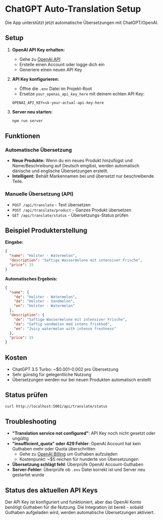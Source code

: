 # ChatGPT Auto-Translation Setup

Die App unterstützt jetzt automatische Übersetzungen mit ChatGPT/OpenAI.

## Setup

1. **OpenAI API Key erhalten:**
   - Gehe zu [OpenAI API](https://platform.openai.com/api-keys)
   - Erstelle einen Account oder logge dich ein
   - Generiere einen neuen API Key

2. **API Key konfigurieren:**
   - Öffne die `.env` Datei im Projekt-Root
   - Ersetze `your_openai_api_key_here` mit deinem echten API Key:
   ```
   OPENAI_API_KEY=sk-your-actual-api-key-here
   ```

3. **Server neu starten:**
   ```bash
   npm run server
   ```

## Funktionen

### Automatische Übersetzung
- **Neue Produkte:** Wenn du ein neues Produkt hinzufügst und Name/Beschreibung auf Deutsch eingibst, werden automatisch dänische und englische Übersetzungen erstellt.
- **Intelligent:** Behält Markennamen bei und übersetzt nur beschreibende Teile.

### Manuelle Übersetzung (API)
- `POST /api/translate` - Text übersetzen
- `POST /api/translate/product` - Ganzes Produkt übersetzen  
- `GET /api/translate/status` - Übersetzungs-Status prüfen

## Beispiel Produkterstellung

**Eingabe:**
```json
{
  "name": "Holster - Watermelon",
  "description": "Saftige Wassermelone mit intensiver Frische",
  "price": 15
}
```

**Automatisches Ergebnis:**
```json
{
  "name": {
    "de": "Holster - Watermelon",
    "da": "Holster - Vandmelon", 
    "en": "Holster - Watermelon"
  },
  "description": {
    "de": "Saftige Wassermelone mit intensiver Frische",
    "da": "Saftig vandmelon med intens friskhed",
    "en": "Juicy watermelon with intense freshness"
  },
  "price": 15
}
```

## Kosten

- ChatGPT 3.5 Turbo: ~$0.001-0.002 pro Übersetzung
- Sehr günstig für gelegentliche Nutzung
- Übersetzungen werden nur bei neuen Produkten automatisch erstellt

## Status prüfen

```bash
curl http://localhost:5001/api/translate/status
```

## Troubleshooting

- **"Translation service not configured"**: API Key noch nicht gesetzt oder ungültig
- **"insufficient_quota" oder 429 Fehler**: OpenAI Account hat kein Guthaben mehr oder Quota überschritten
  - Gehe zu [OpenAI Billing](https://platform.openai.com/account/billing) um Guthaben aufzuladen
  - Kostenpunkt: ~$5 reichen für hunderte von Übersetzungen
- **Übersetzung schlägt fehl**: Überprüfe OpenAI Account-Guthaben
- **Server-Fehler**: Überprüfe ob `.env` Datei korrekt ist und Server neu gestartet wurde

## Status des aktuellen API Keys

Der API Key ist konfiguriert und funktioniert, aber das OpenAI Konto benötigt Guthaben für die Nutzung. 
Die Integration ist bereit - sobald Guthaben aufgeladen wird, werden automatische Übersetzungen aktiviert.